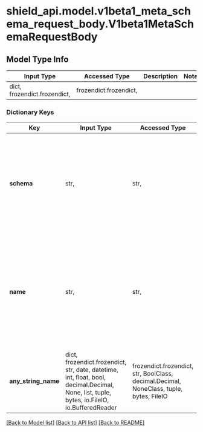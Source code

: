 # shield_api.model.v1beta1_meta_schema_request_body.V1beta1MetaSchemaRequestBody

## Model Type Info
Input Type | Accessed Type | Description | Notes
------------ | ------------- | ------------- | -------------
dict, frozendict.frozendict,  | frozendict.frozendict,  |  | 

### Dictionary Keys
Key | Input Type | Accessed Type | Description | Notes
------------ | ------------- | ------------- | ------------- | -------------
**schema** | str,  | str,  | The schema of the metaschema. The schema must be a valid JSON schema.Please refer to https://json-schema.org/ to know more about json schema. | 
**name** | str,  | str,  | The name of the metaschema. The name must be unique within the entire Shield instance. The name can contain only alphanumeric characters, dashes and underscores. | 
**any_string_name** | dict, frozendict.frozendict, str, date, datetime, int, float, bool, decimal.Decimal, None, list, tuple, bytes, io.FileIO, io.BufferedReader | frozendict.frozendict, str, BoolClass, decimal.Decimal, NoneClass, tuple, bytes, FileIO | any string name can be used but the value must be the correct type | [optional]

[[Back to Model list]](../../README.md#documentation-for-models) [[Back to API list]](../../README.md#documentation-for-api-endpoints) [[Back to README]](../../README.md)

